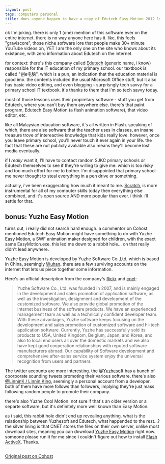 ```yaml
---
layout: post
tags: computers personal
title: does anyone happen to have a copy of Edutech Easy Motion 2012 lying around somewhere?
---
```


ok I'm joking. there is only 1 (one) mention of this software ever on the entire internet. there is no way anyone here has it. like, this feels "graviscore", those niche software lore that people make 30+ minute YouTube videos on, YET I am the only one on the site who knows about its existance, with zero information about Edutech on the internet.

for context: there's this company called [Edutech](https://edutech.com.my/) (generic name, i know) responsible for the IT education of my primary school. our textbook is called "创e电脑", which is a pun, an indication that the education material is good imo. the contents included the usual Microsoft Office stuff, but it also has basic video editing, and even blogging - surprisngly tech savvy for a primary school IT textbook. it's thanks to them that i'm so tech savvy today.

most of those lessons uses their propiretary software - stuff you get from Edutech, where you can't buy them anywhere else. there's that paint program, Edutech Easy Motion (a flash animation software), that video editor, etc.

like all Malaysian education software, it's all written in Flash. speaking of which, there are also software that the teacher uses in classes, an insane treasure trove of intereactive knowledge that kids really love. however, once you leave primary school, you'll never touch it ever again in your life. the fact that these are not publicly avaliable also means they'll become lost media eventually.

if I _really_ want it, I'll have to contact random SJKC primary schools or Edutech themselves to see if they're willing to give me. which is too risky and too much effort for me to bother. I'm disappointed that primary school me never thought to steal everything in a pen drive or something.

actually, i've been exaggerating how much it meant to me. [Scratch](https://scratch.mit.edu/), is more instrumental for all of my computer skills today then everything else combined, and it's open source AND more popular than ever. i think i'll settle for that.

## bonus: Yuzhe Easy Motion
turns out, i really did not search hard enough. a commentor on Cohost mentioned Edutech Easy Motion might have something to do with Yuzhe Easy Motion, a SWF animation maker designed for children, with the exact same EasyMotion.exe. this led me down to a rabbit hole... on that really didn't lead anywhere.

Yuzhe Easy Motion is developed by Yuzhe Software Co.,Ltd, which is based in China, seemingly [Wuhan](https://x.com/Yuzhesoft/status/22780542637). there are a few surviving accounts on the internet that lets us piece together some information.

Here's an official description from the company's [flickr](https://www.flickr.com/people/yuzhesoft/) and [cnet](https://download.cnet.com/developer/yuzhe-software/i-10111281/):
>Yuzhe Software Co., Ltd. was founded in 2007, and is mainly engaged in the development and sales promotion of application software, as well as the investigation, designment and development of the customized software. We also provide global promotion of the internet business of the software products. We have an experienced management team as well as a technically confident developer team. With these advantages, Yuzhe software keeps focusing on the development and sales promotion of customized software and hi-tech application software. Currently, Yuzhe has successfully sold its products to USA, United Kingdom, Belgium, Japan, and Korea, and also to local end users all over the domestic markets and we also have kept good cooperation relationships with reputed software manufacturers abroad. Our capability of Software development and comprehensive after-sales service system enjoy the universal recognition from users and partners.

The twitter accounts are more interesting. the [@Yuzhesoft](https://x.com/Yuzhesoft) has a bunch of coorporate sounding tweets promoting their various software. there's also [@LinninK / Linnin King](https://x.com/linnink), seemingly a personal account from a developer. both of them have more follows than followers, implying they're just mass following random people to promote their company.

there's also Yuzhe Cool Motion. not sure if that's an older version or a separte software, but it's definitely more well known than Easy Motion.

as i said, this rabbit hole didn't end up revealing anything. what is the relationship between Yuzhesoft and Edutech, what happended to the rest...? the silver lining is that CNET stores the files on their own server, unlike most download sites, meaning you can download [Yuzhe Easy Motion](https://download.cnet.com/yuzhe-easy-motion/3000-6676_4-75286205.html) right now. someone please run it for me since i couldn't figure out how to install [Flash ActiveX](https://www.reddit.com/r/flash/comments/nclo3p/how_do_i_install_adobe_flash_activex_version_on/). Thanks.

---

[Original post on Cohost](https://cohost.org/meow-d/post/6860777-on-one-hand-i-m-dis#comments)
